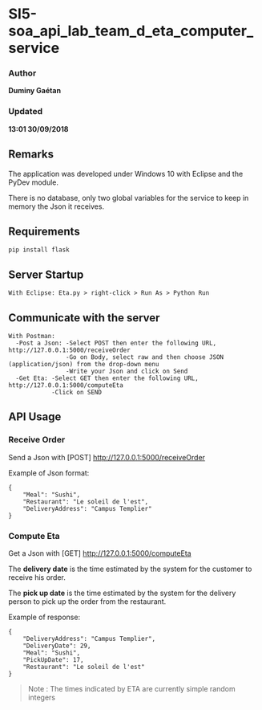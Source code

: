 # SI5-soa_api_lab_team_d_eta_computer_service

### Author
__Duminy Gaétan__
### Updated
__13:01 30/09/2018__

## Remarks

The application was developed under Windows 10 with Eclipse and the PyDev module.

There is no database, only two global variables for the service to keep in memory the Json it receives.

## Requirements

```
pip install flask
```

## Server Startup

```
With Eclipse: Eta.py > right-click > Run As > Python Run
```

## Communicate with the server

```
With Postman: 
  -Post a Json: -Select POST then enter the following URL, http://127.0.0.1:5000/receiveOrder
                -Go on Body, select raw and then choose JSON (application/json) from the drop-down menu
                -Write your Json and click on Send
  -Get Eta: -Select GET then enter the following URL, http://127.0.0.1:5000/computeEta
            -Click on SEND
```

## API Usage

### Receive Order

Send a Json with [POST] http://127.0.0.1:5000/receiveOrder

Example of Json format:
```
{
	"Meal": "Sushi",
	"Restaurant": "Le soleil de l'est",
	"DeliveryAddress": "Campus Templier"
}
```

### Compute Eta

Get a Json with [GET] http://127.0.0.1:5000/computeEta

The **delivery date** is the time estimated by the system for the customer to receive his order.

The **pick up date** is the time estimated by the system for the delivery person to pick up the order from the restaurant.

Example of response:
```
{
    "DeliveryAddress": "Campus Templier",
    "DeliveryDate": 29,
    "Meal": "Sushi",
    "PickUpDate": 17,
    "Restaurant": "Le soleil de l'est"
}
```

> Note :
> The times indicated by ETA are currently simple random integers
